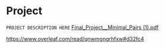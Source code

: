 # Project

`PROJECT DESCRIPTION HERE`
[Final_Project__Minimal_Pairs (1).pdf](https://github.com/allaughl/LING-L555/files/13658197/Final_Project__Minimal_Pairs.1.pdf)

https://www.overleaf.com/read/qnwmgngrhfxw#d32fc4
